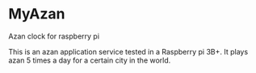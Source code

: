 # MyAzan
Azan clock for raspberry pi

This is an azan application service tested in a Raspberry pi 3B+. It plays azan 5 times a day for a certain city in the world. 

